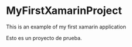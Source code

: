 # MyFirstXamarinProject
This is an example of my first xamarin application

Esto es un proyecto de prueba.
